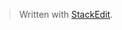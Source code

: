 


> Written with [StackEdit](https://stackedit.io/).
<!--stackedit_data:
eyJoaXN0b3J5IjpbLTE1MjE2ODUxMzBdfQ==
-->